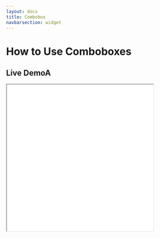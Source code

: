 ```yaml
---
layout: docs
title: Combobox
navbarsection: widget
---
```


How to Use Comboboxes
====================

Live DemoA
-----------

<iframe src="/wasm_control/combobox.html" height="400" width="400" title="Live Demo" scrolling="no"></iframe>

